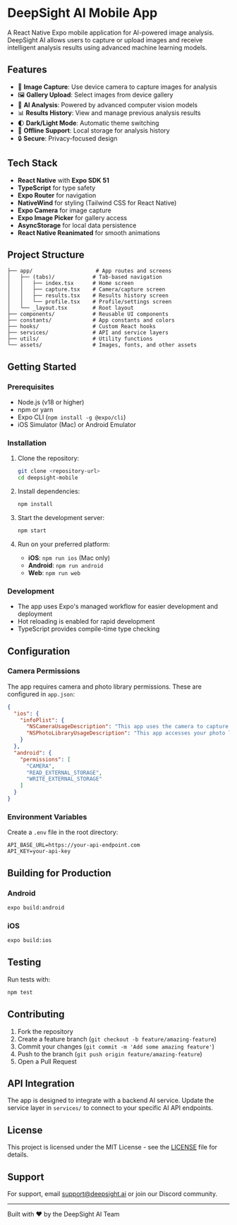 # DeepSight AI Mobile App

A React Native Expo mobile application for AI-powered image analysis. DeepSight AI allows users to capture or upload images and receive intelligent analysis results using advanced machine learning models.

## Features

- 📱 **Image Capture**: Use device camera to capture images for analysis
- 🖼️ **Gallery Upload**: Select images from device gallery
- 🤖 **AI Analysis**: Powered by advanced computer vision models
- 📊 **Results History**: View and manage previous analysis results
- 🌓 **Dark/Light Mode**: Automatic theme switching
- 💾 **Offline Support**: Local storage for analysis history
- 🔒 **Secure**: Privacy-focused design

## Tech Stack

- **React Native** with **Expo SDK 51**
- **TypeScript** for type safety
- **Expo Router** for navigation
- **NativeWind** for styling (Tailwind CSS for React Native)
- **Expo Camera** for image capture
- **Expo Image Picker** for gallery access
- **AsyncStorage** for local data persistence
- **React Native Reanimated** for smooth animations

## Project Structure

```
├── app/                    # App routes and screens
│   ├── (tabs)/            # Tab-based navigation
│   │   ├── index.tsx      # Home screen
│   │   ├── capture.tsx    # Camera/capture screen
│   │   ├── results.tsx    # Results history screen
│   │   └── profile.tsx    # Profile/settings screen
│   └── _layout.tsx        # Root layout
├── components/            # Reusable UI components
├── constants/             # App constants and colors
├── hooks/                 # Custom React hooks
├── services/              # API and service layers
├── utils/                 # Utility functions
└── assets/                # Images, fonts, and other assets
```

## Getting Started

### Prerequisites

- Node.js (v18 or higher)
- npm or yarn
- Expo CLI (`npm install -g @expo/cli`)
- iOS Simulator (Mac) or Android Emulator

### Installation

1. Clone the repository:
   ```bash
   git clone <repository-url>
   cd deepsight-mobile
   ```

2. Install dependencies:
   ```bash
   npm install
   ```

3. Start the development server:
   ```bash
   npm start
   ```

4. Run on your preferred platform:
   - **iOS**: `npm run ios` (Mac only)
   - **Android**: `npm run android`
   - **Web**: `npm run web`

### Development

- The app uses Expo's managed workflow for easier development and deployment
- Hot reloading is enabled for rapid development
- TypeScript provides compile-time type checking

## Configuration

### Camera Permissions

The app requires camera and photo library permissions. These are configured in `app.json`:

```json
{
  "ios": {
    "infoPlist": {
      "NSCameraUsageDescription": "This app uses the camera to capture images for AI analysis.",
      "NSPhotoLibraryUsageDescription": "This app accesses your photo library to select images for AI analysis."
    }
  },
  "android": {
    "permissions": [
      "CAMERA",
      "READ_EXTERNAL_STORAGE",
      "WRITE_EXTERNAL_STORAGE"
    ]
  }
}
```

### Environment Variables

Create a `.env` file in the root directory:

```env
API_BASE_URL=https://your-api-endpoint.com
API_KEY=your-api-key
```

## Building for Production

### Android

```bash
expo build:android
```

### iOS

```bash
expo build:ios
```

## Testing

Run tests with:

```bash
npm test
```

## Contributing

1. Fork the repository
2. Create a feature branch (`git checkout -b feature/amazing-feature`)
3. Commit your changes (`git commit -m 'Add some amazing feature'`)
4. Push to the branch (`git push origin feature/amazing-feature`)
5. Open a Pull Request

## API Integration

The app is designed to integrate with a backend AI service. Update the service layer in `services/` to connect to your specific AI API endpoints.

## License

This project is licensed under the MIT License - see the [LICENSE](LICENSE) file for details.

## Support

For support, email support@deepsight.ai or join our Discord community.

---

Built with ❤️ by the DeepSight AI Team
